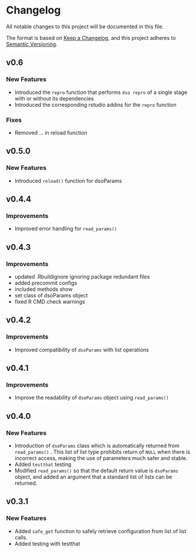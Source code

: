 # Changelog

All notable changes to this project will be documented in this file.

The format is based on [Keep a Changelog](https://keepachangelog.com/en/1.0.0/), and this project adheres to [Semantic Versioning](https://semver.org/spec/v2.0.0.html).

## v0.6

### New Features

-   Introduced the `repro` function that performs `dso repro` of a single stage with or without its dependencies
-   Introduced the corresponding rstudio addins for the `repro` function

### Fixes

-   Removed ... in reload function

## v0.5.0

### New Features

-   Introduced `reload()` function for dsoParams

## v0.4.4

### Improvements

-   Improved error handling for `read_params()`

## v0.4.3

### Improvements

-   updated .Rbuildignore ignoring package redundant files
-   added precommit configs
-   included methods show
-   set class of dsoParams object
-   fixed R CMD check warnings

## v0.4.2

### Improvements

-   Improved compatibility of `dsoParams` with list operations

## v0.4.1

### Improvements

-   Improve the readability of `dsoParams` object using `read_params()`

## v0.4.0

### New Features

-   Introduction of `dsoParams` class which is automatically returned from `read_params()` . This list of list type prohibits return of `NULL` when there is incorrect access, making the use of parameters much safer and stable.
-   Added `testthat` testing
-   Modified `read_params()` so that the default return value is `dsoParams` object, and added an argument that a standard list of lists can be returned.

## v0.3.1

### New Features

-   Added `safe_get` function to safely retrieve configuration from list of list calls.
-   Added testing with testthat
